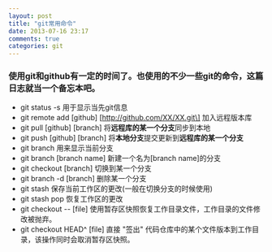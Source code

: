 ```yaml
---
layout: post
title: "git常用命令"
date: 2013-07-16 23:17
comments: true
categories: git
---
```

### 使用git和github有一定的时间了。也使用的不少一些git的命令，这篇日志就当一个备忘本吧。

*   git status -s 用于显示当先git信息
*   git remote add \[github\] \[http://github.com/XX/XX.git\] 加入远程版本库
*   git pull \[github\] \[branch\] 将**远程库的某一个分支**同步到本地
*   git push \[github\] \[branch\] 将**本地分支**提交更新到**远程库的某一个分支**
*   git branch 用来显示当前分支
*   git branch [branch name] 新建一个名为[branch name]的分支
*   git checkout [branch] 切换到某一个分支
*   git branch -d [branch] 删除某一个分支
*   git stash 保存当前工作区的更改(一般在切换分支的时候使用)
*   git stash pop 恢复工作区的更改
*   git checkout -- [file] 使用暂存区快照恢复工作目录文件，工作目录的文件修改被抛弃。 
*   git checkout HEAD^ [file] 直接 "签出" 代码仓库中的某个文件版本到工作目录，该操作同时会取消暂存区快照。